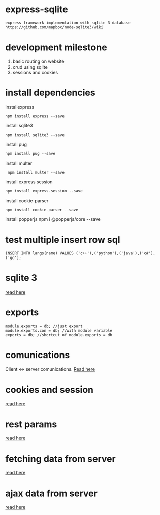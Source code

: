 # express-sqlite
    express framework implementation with sqlite 3 database
    https://github.com/mapbox/node-sqlite3/wiki

# development milestone
1. basic routing on website
2. crud using sqlite
3. sessions and cookies

# install dependencies
installexpress

    npm install express --save

install sqlite3

    npm install sqlite3 --save

install pug

    npm install pug --save

install multer

     npm install multer --save

install express session

    npm install express-session --save
 
install cookie-parser

    npm install cookie-parser --save

install popperjs
     npm i @popperjs/core --save
# test multiple insert row sql
    INSERT INTO langs(name) VALUES ('c++'),('python'),('java'),('c#'),('go');

# sqlite 3
[read here](docs/sqlite.md)

# exports
    module.exports = db; //just export
    module.exports.con = db; //with module variable
    exports = db; //shortcut of module.exports = db

# comunications
Client <=> server comunications. [Read here](docs/comunications.md)

# cookies and session
[read here](docs/cookies%20and%20session.md)

# rest params
[read here](docs/rest_params.md)

# fetching data from server
[read here](docs/fetching.md)

# ajax data from server
[read here](docs/ajax.md)